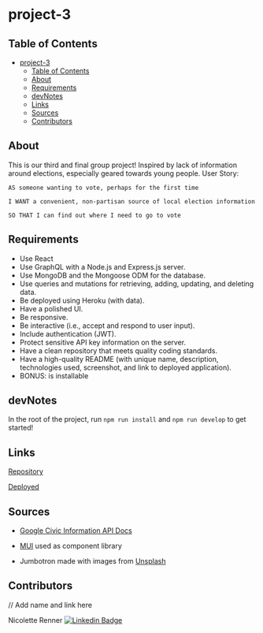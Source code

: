 # project-3

## Table of Contents

- [project-3](#project-3)
  - [Table of Contents](#table-of-contents)
  - [About](#about)
  - [Requirements](#requirements)
  - [devNotes](#devnotes)
  - [Links](#links)
  - [Sources](#sources)
  - [Contributors](#contributors)

## About

This is our third and final group project! Inspired by lack of information around elections, especially geared towards young people. User Story:

`AS someone wanting to vote, perhaps for the first time`

`I WANT a convenient, non-partisan source of local election information`

`SO THAT I can find out where I need to go to vote`

## Requirements

- Use React
- Use GraphQL with a Node.js and Express.js server.
- Use MongoDB and the Mongoose ODM for the database.
- Use queries and mutations for retrieving, adding, updating, and deleting data.
- Be deployed using Heroku (with data).
- Have a polished UI.
- Be responsive.
- Be interactive (i.e., accept and respond to user input).
- Include authentication (JWT).
- Protect sensitive API key information on the server.
- Have a clean repository that meets quality coding standards.
- Have a high-quality README (with unique name, description, technologies used, screenshot, and link to deployed application).
- BONUS: is installable

## devNotes

In the root of the project, run `npm run install` and `npm run develop` to get started!

## Links

[Repository](https://github.com/nrenner0211/project-3)

[Deployed](https://cryptic-temple-27245.herokuapp.com/)

## Sources

- [Google Civic Information API Docs](https://developers.google.com/civic-information/docs/v2)

- [MUI](https://mui.com/) used as component library

- Jumbotron made with images from [Unsplash](https://unsplash.com/)

## Contributors

// Add name and link here

Nicolette Renner
[![Linkedin Badge](https://img.shields.io/badge/-nrenner0211-blue?style=flat-square&logo=Linkedin&logoColor=white&link=https://www.linkedin.com/in/nicolette-renner/)](https://www.linkedin.com/in/nicolette-renner/)
